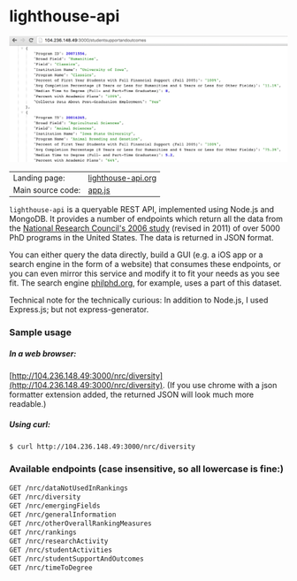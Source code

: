 # lighthouse-api

![Screenshot](screenshot.png)

|||
|---|---|
| Landing page: | [lighthouse-api.org](http://lighthouse-api.org) |
| Main source code: | [app.js](app.js) |

<code>lighthouse-api</code> is a queryable REST API, implemented using Node.js and MongoDB.  It provides a number of endpoints which return all the data from the [National Research Council's 2006 study](http://www.nap.edu/rdp/) (revised in 2011) of over 5000 PhD programs in the United States. The data is returned in JSON format.

You can either query the data directly, build a GUI (e.g. a iOS app or a search engine in the form of a website) that consumes these endpoints, or you can even mirror this service and modify it to fit your needs as you see fit. The search engine [philphd.org](http://philphd.org), for example, uses a part of this dataset.

Technical note for the technically curious: In addition to Node.js, I used Express.js; but not express-generator.


### Sample usage

##### In a web browser:

[http://104.236.148.49:3000/nrc/diversity](http://104.236.148.49:3000/nrc/diversity). (If you use chrome with a json formatter extension added, the returned JSON will look much more readable.)

##### Using curl:
```
$ curl http://104.236.148.49:3000/nrc/diversity
```

### Available endpoints (case insensitive, so all lowercase is fine:)

```
GET /nrc/dataNotUsedInRankings
GET /nrc/diversity
GET /nrc/emergingFields
GET /nrc/generalInformation
GET /nrc/otherOverallRankingMeasures
GET /nrc/rankings
GET /nrc/researchActivity
GET /nrc/studentActivities
GET /nrc/studentSupportAndOutcomes
GET /nrc/timeToDegree
```
